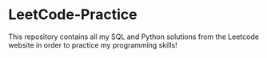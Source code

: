 # LeetCode-Practice
This repository contains all my SQL and Python solutions from the Leetcode website in order to practice my programming skills!
